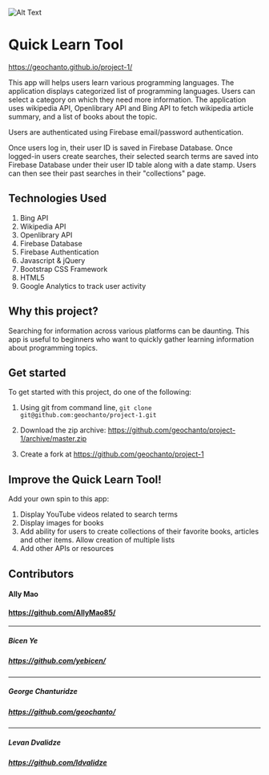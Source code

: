 ![Alt Text](http://g.recordit.co/9y8IRoANRV.gif)

# Quick Learn Tool
https://geochanto.github.io/project-1/


This app will helps users learn various programming languages. The application displays categorized list of programming languages. Users can select a category on which they need more information. The application uses wikipedia API, Openlibrary API and Bing API to fetch wikipedia article summary, and a list of books about the topic. 

Users are authenticated using Firebase email/password authentication.

Once users log in, their user ID is saved in Firebase Database. Once logged-in users create searches, their selected search terms are saved into Firebase Database under their user ID table along with a date stamp. Users can then see their past searches in their "collections" page.

## Technologies Used
1. Bing API
2. Wikipedia API
3. Openlibrary API
4. Firebase Database
5. Firebase Authentication
6. Javascript & jQuery
7. Bootstrap CSS Framework
8. HTML5
9. Google Analytics to track user activity


## Why this project?
Searching for information across various platforms can be daunting. This app is useful to beginners who want to quickly gather learning information about programming topics.

## Get started
To get started with this project, do one of the following:

1. Using git from command line, `git clone git@github.com:geochanto/project-1.git` 

2. Download the zip archive: https://github.com/geochanto/project-1/archive/master.zip

3. Create a fork at https://github.com/geochanto/project-1

## Improve the Quick Learn Tool!
Add your own spin to this app:

1. Display YouTube videos related to search terms
2. Display images for books
3. Add ability for users to create collections of their favorite books, articles and other items. Allow creation of multiple lists
4. Add other APIs or resources

## Contributors
#### Ally Mao
#### https://github.com/AllyMao85/
---
##### Bicen Ye
##### https://github.com/yebicen/
---
##### George Chanturidze
##### https://github.com/geochanto/
---
##### Levan Dvalidze
##### https://github.com/ldvalidze
